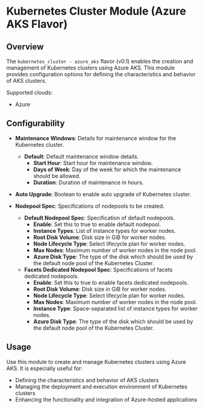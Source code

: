 # Kubernetes Cluster Module (Azure AKS Flavor)

## Overview

The `kubernetes_cluster - azure_aks` flavor (v0.1) enables the creation and management of Kubernetes clusters using Azure AKS. This module provides configuration options for defining the characteristics and behavior of AKS clusters.

Supported clouds:
- Azure

## Configurability

- **Maintenance Windows**: Details for maintenance window for the Kubernetes cluster.
  - **Default**: Default maintenance window details.
    - **Start Hour**: Start hour for maintenance window.
    - **Days of Week**: Day of the week for which the maintenance should be allowed.
    - **Duration**: Duration of maintenance in hours.

- **Auto Upgrade**: Boolean to enable auto upgrade of Kubernetes cluster.

- **Nodepool Spec**: Specifications of nodepools to be created.
  - **Default Nodepool Spec**: Specification of default nodepools.
    - **Enable**: Set this to true to enable default nodepool.
    - **Instance Types**: List of instance types for worker nodes.
    - **Root Disk Volume**: Disk size in GiB for worker nodes.
    - **Node Lifecycle Type**: Select lifecycle plan for worker nodes.
    - **Max Nodes**: Maximum number of worker nodes in the node pool.
    - **Azure Disk Type**: The type of the disk which should be used by the default node pool of the Kubernetes Cluster.
  - **Facets Dedicated Nodepool Spec**: Specifications of facets dedicated nodepools.
    - **Enable**: Set this to true to enable facets dedicated nodepools.
    - **Root Disk Volume**: Disk size in GiB for worker nodes.
    - **Node Lifecycle Type**: Select lifecycle plan for worker nodes.
    - **Max Nodes**: Maximum number of worker nodes in the node pool.
    - **Instance Type**: Space-separated list of instance types for worker nodes.
    - **Azure Disk Type**: The type of the disk which should be used by the default node pool of the Kubernetes Cluster.

## Usage

Use this module to create and manage Kubernetes clusters using Azure AKS. It is especially useful for:

- Defining the characteristics and behavior of AKS clusters
- Managing the deployment and execution environment of Kubernetes clusters
- Enhancing the functionality and integration of Azure-hosted applications
